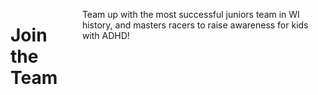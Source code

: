 <div class="columns columns-1"></div>
<div class="columns columns-10">

  <h1>Join the Team</h1>

  <p>Team up with the most successful juniors team in WI history, and masters racers to raise awareness for kids with ADHD!</p>

</div>